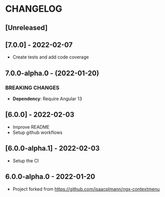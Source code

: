 # CHANGELOG

## [Unreleased]

## [7.0.0] - 2022-02-07

- Create tests and add code coverage

## 7.0.0-alpha.0 - (2022-01-20)

### BREAKING CHANGES

- **Dependency**: Require Angular 13

## [6.0.0] - 2022-02-03

- Improve README
- Setup github workflows

## [6.0.0-alpha.1] - 2022-02-03

- Setup the CI

## 6.0.0-alpha.0 - 2022-01-20

- Project forked from https://github.com/isaacplmann/ngx-contextmenu

